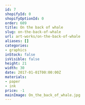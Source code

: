 ```yaml
---
id: 7
shopifyId: 0
shopifyOptionId: 0
order: 609
title: On the back of whale
slug: on-the-back-of-whale
url: art-works/on-the-back-of-whale
aliases: []
categories:
- graphics
inStock: false
isVisible: false
height: 21
width: 30
date: 2017-01-01T00:00:00Z
materials:
- paper
- ink
price: -1
mainImage: On_the_back_of_whale.jpg
---
```

